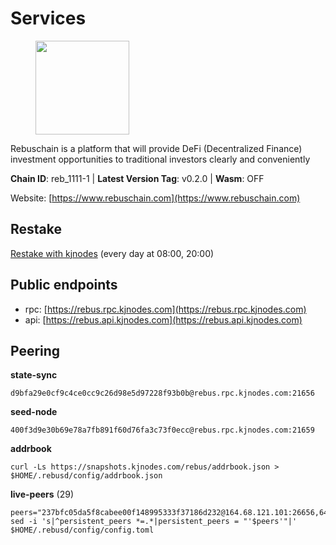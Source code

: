 # Services

<figure><img src="https://raw.githubusercontent.com/kj89/testnet_manuals/main/pingpub/logos/rebus.png" width="150" alt=""><figcaption></figcaption></figure>

Rebuschain is a platform that will provide DeFi (Decentralized Finance)  investment opportunities to traditional investors clearly and conveniently

**Chain ID**: reb_1111-1 | **Latest Version Tag**: v0.2.0 | **Wasm**: OFF

Website: [https://www.rebuschain.com](https://www.rebuschain.com)

## Restake

[Restake with kjnodes](https://restake.app/rebus/rebusvaloper1vndzy8y55ylgpmmsc34uy8rm6kqlml6ffs9lrv) (every day at 08:00, 20:00)
## Public endpoints

* rpc: [https://rebus.rpc.kjnodes.com](https://rebus.rpc.kjnodes.com)
* api: [https://rebus.api.kjnodes.com](https://rebus.api.kjnodes.com)

## Peering

**state-sync**

```
d9bfa29e0cf9c4ce0cc9c26d98e5d97228f93b0b@rebus.rpc.kjnodes.com:21656
```

**seed-node**

```
400f3d9e30b69e78a7fb891f60d76fa3c73f0ecc@rebus.rpc.kjnodes.com:21659
```

**addrbook**
```
curl -Ls https://snapshots.kjnodes.com/rebus/addrbook.json > $HOME/.rebusd/config/addrbook.json
```

**live-peers** (29)
```
peers="237bfc05da5f8cabee00f148995333f37186d232@164.68.121.101:26656,641b33b0e909630868133820605edf2b4ba4969a@65.109.49.109:26656,12703ce9efe6c1171c193dae2e2041a2be610852@65.108.44.149:29656,12e6bea6650a53150c01ca3897e4a0b94d6e9d4e@135.181.141.47:26656,18ec83c4e3938aec31a3a32154969107739f0b81@135.181.153.228:26656,e056318da91e77585f496333040e00e12f6941d1@51.83.97.166:26656,aa2feb704c0089b1a0f23011a9e7cd2c27a06134@65.21.200.6:29656,3e319c765b7b48d518a2e3218efc317234b81681@142.132.159.188:26656,bb2a7dc81b9bd0e017409a2bbb71b12bb899e743@178.63.22.117:26656,ab6a4ae2857ac05fa8f45b03871fa3945193fc61@46.4.81.204:35656,cd71aa366822800a2aa7051fae69127f78b3f203@188.165.225.226:26656,056d6a61c8a4c5ccb02123d67a013434423f155a@149.102.142.57:26656,69e27ab9b46350654805df3ea8d9ac2f00af4e4c@38.242.244.85:26656,b570827e4397512e077028ea7121d3e19eb25bab@85.10.200.221:26656,6d8c83cc702365363b829a14efdd414401da369b@23.88.69.167:27565,186209f02d238b48dcc7997cca3e6c6855aa91aa@20.112.73.169:26656,75c5365e8da9a4caa908a195ffa3fdc1e6432019@65.108.232.248:26756,dda7abe32cc84a722cf6b1d2ee3b61ebe7ad71df@135.181.212.183:21656,3a3e7123b9ae814b8d8517b6635d21b9ae45bf25@195.3.222.148:26656,4e2a874e538319f204f03751a5e458d0371d5b92@65.108.98.125:60556,c126eed9cfede7802d78f570fec8175835309a73@141.95.127.146:26656,2f6b34ad97c4827dace87436f0299cf89fe0c056@136.243.95.80:46656,d28516746773bfaeca4efa5537c0bf5990b8828e@65.21.229.33:27656,346bf012c17fa30ef70ae72f082374838626532a@65.108.106.131:26696,34e3178b6e0f25451fd690c15fc199d5a9bdfb9b@15.204.197.11:26656,ea5e7a6b9a5c18c6455e7a8c583c129c5821a452@51.178.80.111:26656,5a13200e67f6cb5385d9d8f8c68a7b5e62f8cd54@188.34.176.96:26656,256d9790bf186f5a275790f7fe01e1b8800dcaaf@65.21.88.78:26656,d9bfa29e0cf9c4ce0cc9c26d98e5d97228f93b0b@65.109.88.38:21656"
sed -i 's|^persistent_peers *=.*|persistent_peers = "'$peers'"|' $HOME/.rebusd/config/config.toml
```
